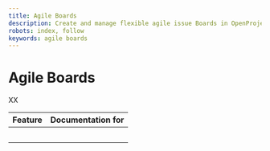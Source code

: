 ```yaml
---
title: Agile Boards
description: Create and manage flexible agile issue Boards in OpenProject
robots: index, follow
keywords: agile boards
---
```


# Agile Boards

XX

| Feature | Documentation for |
| ------- | ----------------- |
|         |                   |
|         |                   |
|         |                   |
|         |                   |
|         |                   |

